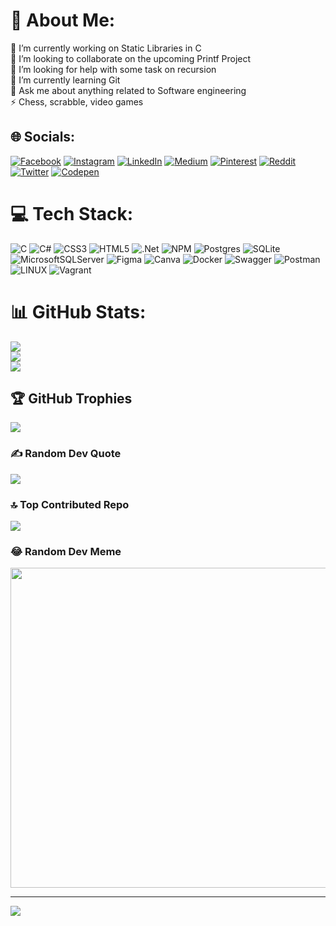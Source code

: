 # 💫 About Me:
🔭 I’m currently working on Static Libraries in C<br>👯 I’m looking to collaborate on the upcoming Printf Project<br>🤝 I’m looking for help with some task on recursion<br>🌱 I’m currently learning Git<br>💬 Ask me about anything related to Software engineering<br>⚡ Chess, scrabble, video games


## 🌐 Socials:
[![Facebook](https://img.shields.io/badge/Facebook-%231877F2.svg?logo=Facebook&logoColor=white)](https://facebook.com/edoghotu) [![Instagram](https://img.shields.io/badge/Instagram-%23E4405F.svg?logo=Instagram&logoColor=white)](https://instagram.com/gideon_edoghotu/) [![LinkedIn](https://img.shields.io/badge/LinkedIn-%230077B5.svg?logo=linkedin&logoColor=white)](https://linkedin.com/in/gideon-edoghotu/) [![Medium](https://img.shields.io/badge/Medium-12100E?logo=medium&logoColor=white)](https://medium.com/@edoghotugiddy) [![Pinterest](https://img.shields.io/badge/Pinterest-%23E60023.svg?logo=Pinterest&logoColor=white)](https://pinterest.com/edoghotugideon/) [![Reddit](https://img.shields.io/badge/Reddit-%23FF4500.svg?logo=Reddit&logoColor=white)](https://reddit.com/user/gideon_edoghotu) [![Twitter](https://img.shields.io/badge/Twitter-%231DA1F2.svg?logo=Twitter&logoColor=white)](https://twitter.com/EdoghotuA) [![Codepen](https://img.shields.io/badge/Codepen-000000?style=for-the-badge&logo=codepen&logoColor=white)](https://codepen.io/giddy1) 

# 💻 Tech Stack:
![C](https://img.shields.io/badge/c-%2300599C.svg?style=for-the-badge&logo=c&logoColor=white) ![C#](https://img.shields.io/badge/c%23-%23239120.svg?style=for-the-badge&logo=c-sharp&logoColor=white) ![CSS3](https://img.shields.io/badge/css3-%231572B6.svg?style=for-the-badge&logo=css3&logoColor=white) ![HTML5](https://img.shields.io/badge/html5-%23E34F26.svg?style=for-the-badge&logo=html5&logoColor=white) ![.Net](https://img.shields.io/badge/.NET-5C2D91?style=for-the-badge&logo=.net&logoColor=white) ![NPM](https://img.shields.io/badge/NPM-%23000000.svg?style=for-the-badge&logo=npm&logoColor=white) ![Postgres](https://img.shields.io/badge/postgres-%23316192.svg?style=for-the-badge&logo=postgresql&logoColor=white) ![SQLite](https://img.shields.io/badge/sqlite-%2307405e.svg?style=for-the-badge&logo=sqlite&logoColor=white) ![MicrosoftSQLServer](https://img.shields.io/badge/Microsoft%20SQL%20Sever-CC2927?style=for-the-badge&logo=microsoft%20sql%20server&logoColor=white) 	![Figma](https://img.shields.io/badge/figma-%23F24E1E.svg?style=for-the-badge&logo=figma&logoColor=white) ![Canva](https://img.shields.io/badge/Canva-%2300C4CC.svg?style=for-the-badge&logo=Canva&logoColor=white) ![Docker](https://img.shields.io/badge/docker-%230db7ed.svg?style=for-the-badge&logo=docker&logoColor=white) ![Swagger](https://img.shields.io/badge/-Swagger-%23Clojure?style=for-the-badge&logo=swagger&logoColor=white) ![Postman](https://img.shields.io/badge/Postman-FF6C37?style=for-the-badge&logo=postman&logoColor=white) ![LINUX](https://img.shields.io/badge/Linux-FCC624?style=for-the-badge&logo=linux&logoColor=black) ![Vagrant](https://img.shields.io/badge/vagrant-%231563FF.svg?style=for-the-badge&logo=vagrant&logoColor=white)
# 📊 GitHub Stats:
![](https://github-readme-stats.vercel.app/api?username=giddy11&theme=dracula&hide_border=false&include_all_commits=true&count_private=true)<br/>
![](https://github-readme-streak-stats.herokuapp.com/?user=giddy11&theme=dracula&hide_border=false)<br/>
![](https://github-readme-stats.vercel.app/api/top-langs/?username=giddy11&theme=dracula&hide_border=false&include_all_commits=true&count_private=true&layout=compact)

## 🏆 GitHub Trophies
![](https://github-profile-trophy.vercel.app/?username=giddy11&theme=radical&no-frame=false&no-bg=false&margin-w=4)

### ✍️ Random Dev Quote
![](https://quotes-github-readme.vercel.app/api?type=horizontal&theme=radical)

### 🔝 Top Contributed Repo
![](https://github-contributor-stats.vercel.app/api?username=giddy11&limit=5&theme=dark&combine_all_yearly_contributions=true)

### 😂 Random Dev Meme
<img src="https://rm.up.railway.app/" width="512px"/>

---
[![](https://visitcount.itsvg.in/api?id=giddy11&icon=5&color=1)](https://visitcount.itsvg.in)

<!-- Proudly created with GPRM ( https://gprm.itsvg.in ) -->
